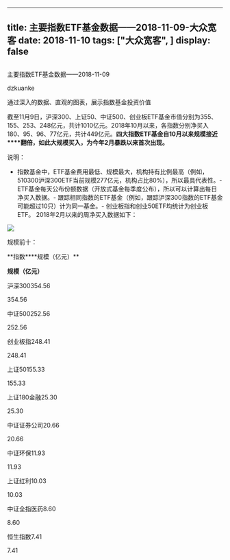 
---
title:   主要指数ETF基金数据——2018-11-09-大众宽客
date: 2018-11-10
tags: ["大众宽客", ]
display: false
---


## 



主要指数ETF基金数据——2018-11-09




dzkuanke




通过深入的数据、直观的图表，展示指数基金投资价值


截至11月9日，沪深300、上证50、中证500、创业板ETF基金市值分别为355、155、253、248亿元，共计1010亿元。2018年10月以来，各指数分别净买入180、95、96、77亿元，共计449亿元。**四大指数ETF基金自10月以来规模接近****翻倍，如此大规模买入，为今年2月暴跌以来首次出现。**



说明：
- 指数基金中，ETF基金费用最低、规模最大，机构持有比例最高（例如，510300沪深300ETF当前规模277亿元，机构占比80%），所以最具代表性。- ETF基金每天公布份额数据（开放式基金每季度公布），所以可以计算出每日净买入数据。- 跟踪相同指数的ETF基金（例如，跟踪沪深300指数的ETF基金可能超过10只）计为同一基金。- 创业板指和创业50ETF均统计为创业板ETF。
2018年2月以来的周净买入数据如下：

<img class="" data-copyright="0" data-ratio="0.6" data-s="300,640" src="https://mmbiz.qpic.cn/mmbiz_png/PKw3FQPmhIiaY3wRvXb7kIvJbSZqu227WXFqXjml6NMT265zAE1Oscic8JhmY8CtoISicV5vwZNARNsXqRlqAXn0w/640?wx_fmt=png" data-type="png" data-w="2000" style=""/>



规模前十：
<td valign="top" style="border-top-width: 1px;border-right-style: none;border-left-style: none;border-top-color: rgb(127, 127, 127);border-bottom-width: 1px;border-bottom-color: rgb(127, 127, 127);padding: 0px 7px;word-break: break-all;">**指数**</td><td valign="top" style="border-top-width: 1px;border-right-style: none;border-left-style: none;border-top-color: rgb(127, 127, 127);border-bottom-width: 1px;border-bottom-color: rgb(127, 127, 127);padding: 0 7px;">**规模（亿元）**</td>

**规模（亿元）**
<td valign="top" style="border-top-style: none;border-right-style: none;border-left-style: none;border-bottom-width: 1px;border-bottom-color: rgb(127, 127, 127);padding: 0px 7px;word-break: break-all;">沪深300</td><td valign="top" style="border-top-style: none;border-right-style: none;border-left-style: none;border-bottom-width: 1px;border-bottom-color: rgb(127, 127, 127);padding: 0 7px;">354.56</td>

354.56
<td valign="top" style="border: none;padding: 0px 7px;">中证500</td><td valign="top" style="border: none;padding: 0px 7px;">252.56</td>

252.56
<td valign="top" style="border-top-width: 1px;border-right-style: none;border-left-style: none;border-top-color: rgb(127, 127, 127);border-bottom-width: 1px;border-bottom-color: rgb(127, 127, 127);padding: 0 7px;">创业板指</td><td valign="top" style="border-top-width: 1px;border-right-style: none;border-left-style: none;border-top-color: rgb(127, 127, 127);border-bottom-width: 1px;border-bottom-color: rgb(127, 127, 127);padding: 0 7px;">248.41</td>

248.41
<td valign="top" style="border: none;padding: 0px 7px;">上证50</td><td valign="top" style="border: none;padding: 0px 7px;">155.33</td>

155.33
<td valign="top" style="border-top-width: 1px;border-right-style: none;border-left-style: none;border-top-color: rgb(127, 127, 127);border-bottom-width: 1px;border-bottom-color: rgb(127, 127, 127);padding: 0 7px;">上证180金融</td><td valign="top" style="border-top-width: 1px;border-right-style: none;border-left-style: none;border-top-color: rgb(127, 127, 127);border-bottom-width: 1px;border-bottom-color: rgb(127, 127, 127);padding: 0 7px;">25.30</td>

25.30
<td valign="top" style="border: none;padding: 0px 7px;">中证证券公司</td><td valign="top" style="border: none;padding: 0px 7px;">20.66</td>

20.66
<td valign="top" style="border-top-width: 1px;border-right-style: none;border-left-style: none;border-top-color: rgb(127, 127, 127);border-bottom-width: 1px;border-bottom-color: rgb(127, 127, 127);padding: 0 7px;">中证环保</td><td valign="top" style="border-top-width: 1px;border-right-style: none;border-left-style: none;border-top-color: rgb(127, 127, 127);border-bottom-width: 1px;border-bottom-color: rgb(127, 127, 127);padding: 0 7px;">11.93</td>

11.93
<td valign="top" style="border: none;padding: 0px 7px;">上证红利</td><td valign="top" style="border: none;padding: 0px 7px;">10.03</td>

10.03
<td valign="top" style="border-top-width: 1px;border-right-style: none;border-left-style: none;border-top-color: rgb(127, 127, 127);border-bottom-width: 1px;border-bottom-color: rgb(127, 127, 127);padding: 0 7px;">中证全指医药</td><td valign="top" style="border-top-width: 1px;border-right-style: none;border-left-style: none;border-top-color: rgb(127, 127, 127);border-bottom-width: 1px;border-bottom-color: rgb(127, 127, 127);padding: 0 7px;">8.60</td>

8.60
<td valign="top" style="border-top-style: none;border-right-style: none;border-left-style: none;border-bottom-width: 1px;border-bottom-color: rgb(127, 127, 127);padding: 0 7px;">恒生指数</td><td valign="top" style="border-top-style: none;border-right-style: none;border-left-style: none;border-bottom-width: 1px;border-bottom-color: rgb(127, 127, 127);padding: 0 7px;">7.41</td>

7.41
















